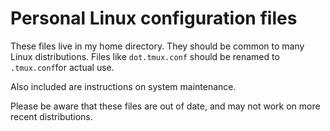 # Personal Linux configuration files

These files live in my home directory. They should be common to many Linux
distributions. Files like `dot.tmux.conf` should be renamed to `.tmux.conf`for
actual use.

Also included are instructions on system maintenance.

Please be aware that these files are out of date, and may not work on more
recent distributions.
